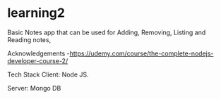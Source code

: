 # learning2
Basic Notes app that can be used for Adding, Removing, Listing and Reading notes,

Acknowledgements
-https://udemy.com/course/the-complete-nodejs-developer-course-2/

Tech Stack
Client: Node JS.

Server: Mongo DB
